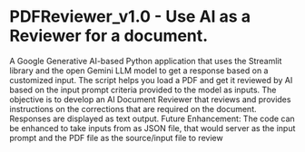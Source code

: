 # PDFReviewer_v1.0 - Use AI as a Reviewer for a document. 
A Google Generative AI-based Python application that uses the Streamlit library and the open Gemini LLM model to get a response based on a customized input. The script helps you load a PDF and get it reviewed by AI based on the input prompt criteria provided to the model as inputs. The objective is to develop an AI Document Reviewer that reviews and provides instructions on the corrections that are required on the document. Responses are displayed as text output.
Future Enhancement: The code can be enhanced to take inputs from as JSON file, that would server as the input prompt and the PDF file as the source/input file to review
